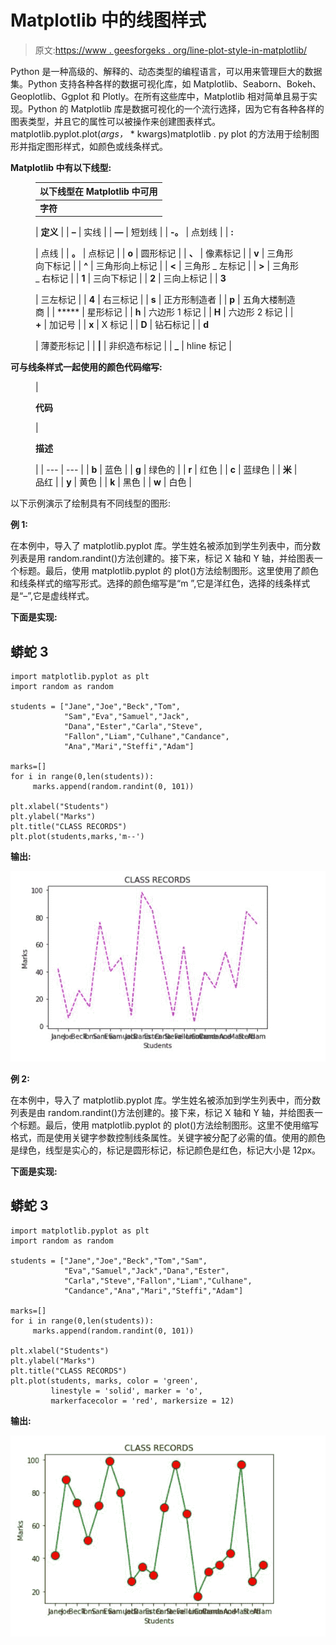 # Matplotlib 中的线图样式

> 原文:[https://www . geesforgeks . org/line-plot-style-in-matplotlib/](https://www.geeksforgeeks.org/line-plot-styles-in-matplotlib/)

Python 是一种高级的、解释的、动态类型的编程语言，可以用来管理巨大的数据集。Python 支持各种各样的数据可视化库，如 Matplotlib、Seaborn、Bokeh、Geoplotlib、Ggplot 和 Plotly。在所有这些库中，Matplotlib 相对简单且易于实现。Python 的 Matplotlib 库是数据可视化的一个流行选择，因为它有各种各样的图表类型，并且它的属性可以被操作来创建图表样式。matplotlib.pyplot.plot(*args，* * kwargs)matplotlib . py plot 的方法用于绘制图形并指定图形样式，如颜色或线条样式。

**Matplotlib 中有以下线型:**

<figure class="table">

| **以下线型在 Matplotlib** 中可用 |
| --- |
| **字符**

 | **定义** |
| **–** | 实线 |
| **—** | 短划线 |
| **-。** | 点划线 |
| **:**

 | 点线 |
| **。** | 点标记 |
| **o** | 圆形标记 |
| **、** | 像素标记 |
| **v** | 三角形向下标记 |
| **^** | 三角形向上标记 |
| **<** | 三角形 _ 左标记 |
| **>** | 三角形 _ 右标记 |
| **1** | 三向下标记 |
| **2** | 三向上标记 |
| **3**

 | 三左标记 |
| **4** | 右三标记 |
| **s** | 正方形制造者 |
| **p** | 五角大楼制造商 |
| ***** | 星形标记 |
| **h** | 六边形 1 标记 |
| **H** | 六边形 2 标记 |
| **+** | 加记号 |
| **x** | X 标记 |
| **D** | 钻石标记 |
| **d**

 | 薄菱形标记 |
| **&#124;** | 非织造布标记 |
| **_** | hline 标记 |

</figure>

**可与线条样式一起使用的颜色代码缩写:**

<figure class="table">

| 

**代码**

 | 

**描述**

 |
| --- | --- |
| **b** | 蓝色 |
| **g** | 绿色的 |
| **r** | 红色 |
| **c** | 蓝绿色 |
| **米** | 品红 |
| **y** | 黄色 |
| **k** | 黑色 |
| **w** | 白色 |

</figure>

以下示例演示了绘制具有不同线型的图形:

**例 1:**

在本例中，导入了 matplotlib.pyplot 库。学生姓名被添加到学生列表中，而分数列表是用 random.randint()方法创建的。接下来，标记 X 轴和 Y 轴，并给图表一个标题。最后，使用 matplotlib.pyplot 的 plot()方法绘制图形。这里使用了颜色和线条样式的缩写形式。选择的颜色缩写是“m ”,它是洋红色，选择的线条样式是“–”,它是虚线样式。

**下面是实现:**

## 蟒蛇 3

```
import matplotlib.pyplot as plt
import random as random

students = ["Jane","Joe","Beck","Tom",
            "Sam","Eva","Samuel","Jack",
            "Dana","Ester","Carla","Steve",
            "Fallon","Liam","Culhane","Candance",
            "Ana","Mari","Steffi","Adam"]

marks=[]
for i in range(0,len(students)):
     marks.append(random.randint(0, 101))

plt.xlabel("Students")
plt.ylabel("Marks")
plt.title("CLASS RECORDS")
plt.plot(students,marks,'m--')
```

**输出:**

![](img/53e349c5446b06c0809e4ecd74443387.png)

**例 2:**

在本例中，导入了 matplotlib.pyplot 库。学生姓名被添加到学生列表中，而分数列表是由 random.randint()方法创建的。接下来，标记 X 轴和 Y 轴，并给图表一个标题。最后，使用 matplotlib.pyplot 的 plot()方法绘制图形。这里不使用缩写格式，而是使用关键字参数控制线条属性。关键字被分配了必需的值。使用的颜色是绿色，线型是实心的，标记是圆形标记，标记颜色是红色，标记大小是 12px。

**下面是实现:**

## 蟒蛇 3

```
import matplotlib.pyplot as plt
import random as random

students = ["Jane","Joe","Beck","Tom","Sam",
            "Eva","Samuel","Jack","Dana","Ester",
            "Carla","Steve","Fallon","Liam","Culhane",
            "Candance","Ana","Mari","Steffi","Adam"]

marks=[]
for i in range(0,len(students)):
     marks.append(random.randint(0, 101))

plt.xlabel("Students")
plt.ylabel("Marks")
plt.title("CLASS RECORDS")
plt.plot(students, marks, color = 'green',
         linestyle = 'solid', marker = 'o',
         markerfacecolor = 'red', markersize = 12)
```

**输出:**

![](img/3cee2fdcf8a33769c5815305098ddf4d.png)
